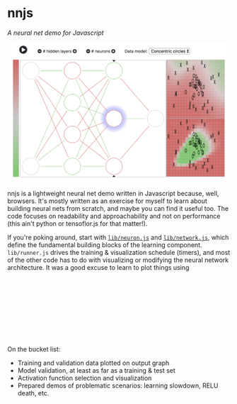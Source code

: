 # nnjs
<em>A neural net demo for Javascript</em>

![Main page screenshot](assets/images/screenshots/nnjs_screenshot_2018-04-23.png)

nnjs is a lightweight neural net demo written in Javascript because, well, browsers. It's mostly written as an exercise for myself to learn about building neural nets from scratch, and maybe you can find it useful too. The code focuses on readability and approachability and not on performance (this ain't python or tensoflor.js for that matter!).

If you're poking around, start with [`lib/neuron.js`](https://github.com/ozydingo/nnjs/blob/master/lib/neuron.js) and [`lib/network.js`](https://github.com/ozydingo/nnjs/blob/master/lib/network.js), which define the fundamental building blocks of the learning component. `lib/runner.js` drives the training & visualization schedule (timers), and most of the other code has to do with visualizing or modifying the neural network architecture. It was a good excuse to learn to plot things using <svg> and <canvas> elements instead of importing some charting lib such as flot or vis.

On the bucket list:
 - Training and validation data plotted on output graph
 - Model validation, at least as far as a training & test set
 - Activation function selection and visualization
 - Prepared demos of problematic scenarios: learning slowdown, RELU death, etc.
